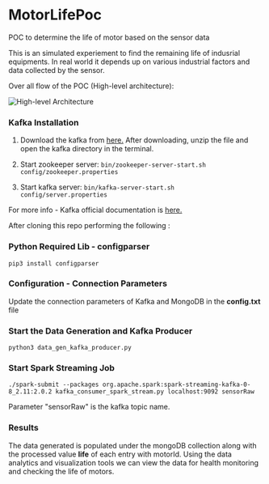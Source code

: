 # MotorLifePoc
POC to determine the life of motor based on the sensor data

This is an simulated experiement to find the remaining life of indusrial equipments. In real world it depends up on various industrial factors and data collected by the sensor.

Over all flow of the POC (High-level architecture):

![High-level Architecture](https://i.imgur.com/y9QXksC.png)

### Kafka Installation
1. Download the kafka from [here.](https://www.apache.org/dyn/closer.cgi?path=/kafka/) After downloading, unzip the file and open the kafka directory in the terminal.

2. Start zookeeper server:
```bin/zookeeper-server-start.sh config/zookeeper.properties```

3. Start kafka server:
```bin/kafka-server-start.sh config/server.properties```

For more info - Kafka official documentation is [here.](https://kafka.apache.org/quickstart)


After cloning this repo performing the following :

### Python Required Lib - configparser
```pip3 install configparser```

### Configuration - Connection Parameters
Update the connection parameters of Kafka and MongoDB in the **config.txt** file

### Start the Data Generation and Kafka Producer
```python3 data_gen_kafka_producer.py```

### Start Spark Streaming Job
```./spark-submit --packages org.apache.spark:spark-streaming-kafka-0-8_2.11:2.0.2 kafka_consumer_spark_stream.py localhost:9092 sensorRaw```

Parameter "sensorRaw" is the kafka topic name.

### Results
The data generated is populated under the mongoDB collection along with the processed value **life** of each entry with motorId. Using the data analytics and visualization tools we can view the data for health monitoring and checking the life of motors.


